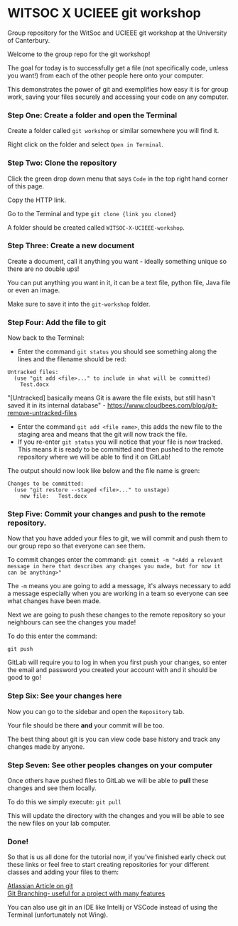 # WITSOC X UCIEEE git workshop

Group repository for the WitSoc and UCIEEE git workshop at the University of Canterbury.

Welcome to the group repo for the git workshop!

The goal for today is to successfully get a file (not specifically code, unless you want!) from each of the other people here onto your computer.

This demonstrates the power of git and exemplifies how easy it is for group work, saving your files securely and accessing your code on any computer.

### Step One: Create a folder and open the Terminal
Create a folder called `git workshop` or similar somewhere you will find it.

Right click on the folder and select `Open in Terminal`.

### Step Two: Clone the repository
Click the green drop down menu that says `Code` in the top right hand corner of this page. 

Copy the HTTP link.

Go to the Terminal and type `git clone {link you cloned}`

A folder should be created called `WITSOC-X-UCIEEE-workshop`.

### Step Three: Create a new document
Create a document, call it anything you want - ideally something unique so there are no double ups!

You can put anything you want in it, it can be a text file, python file, Java file or even an image.

Make sure to save it into the `git-workshop` folder.

### Step Four: Add the file to git
Now back to the Terminal:
- Enter the command `git status` you should see something along the lines and the filename should be red:
```
Untracked files:
  (use "git add <file>..." to include in what will be committed)
	Test.docx
```
"[Untracked] basically means Git is aware the file exists, but still hasn't saved it in its internal database" - https://www.cloudbees.com/blog/git-remove-untracked-files 

- Enter the command `git add <file name>`, this adds the new file to the staging area and means that the git will now track the file.
- If you re-enter `git status` you will notice that your file is now tracked. This means it is ready to be committed and then pushed to the remote repository where we will be able to find it on GitLab!

The output should now look like below and the file name is green:
```
Changes to be committed:
  (use "git restore --staged <file>..." to unstage)
	new file:   Test.docx
```

### Step Five: Commit your changes and push to the remote repository.
Now that you have added your files to git, we will commit and push them to our group repo so that everyone can see them.

To commit changes enter the command: 
`git commit -m "<Add a relevant message in here that describes any changes you made, but for now it can be anything>"`

The `-m` means you are going to add a message, it's always necessary to add a message especially when you are working in a team so everyone can see what changes have been made.

Next we are going to push these changes to the remote repository so your neighbours can see the changes you made!

To do this enter the command: 

`git push`

GitLab will require you to log in when you first push your changes, so enter the email and password you created your account with and it should be good to go!

### Step Six: See your changes here

Now you can go to the sidebar and open the `Repository` tab. 

Your file should be there **and** your commit will be too. 

The best thing about git is you can view code base history and track any changes made by anyone.

### Step Seven: See other peoples changes on your computer
Once others have pushed files to GitLab we will be able to **pull** these changes and see them locally.

To do this we simply execute: `git pull`

This will update the directory with the changes and you will be able to see the new files on your lab computer. 

### Done!
So that is us all done for the tutorial now, if you've finished early check out these links or feel free to start creating repositories for your different classes and adding your files to them: 

[Atlassian Article on git](https://www.atlassian.com/git/tutorials/what-is-git)\
[Git Branching- useful for a project with many features](https://www.educative.io/blog/git-branching-tutorial)

You can also use git in an IDE like Intellij or VSCode instead of using the Terminal (unfortunately not Wing).
